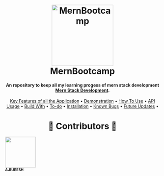 # 

<h1 align="center">
  <br>
  <img src="https://scotch-res.cloudinary.com/image/upload/w_1000,q_auto:good,f_auto/v1540545426/tzs50mjrlopv85r3qjpq.jpg" alt=" MernBootcamp" width="200"></a>
  <br>
  MernBootcamp
  <br>
</h1>
<h4 align="center">An repository to keep all my learning progess of mern stack development <a href="#" target="_blank">Mern Stack Development</a>.</h4>
 <p align="center">
  <a href="#key-features">Key Features of all the Application</a> •
  <a href="#demonstration">Demonstration</a> •
  <a href="#how-to-use">How To Use</a> •
  <a href="#api-usage">API Usage</a> •
  <a href="#build-with">Build With</a> •
  <a href="#to-do">To-do</a> •
  <a href="#installation">Installation</a> • 
  <a href="#known-bugs">Known Bugs</a> • 
  <a href="#future-updates">Future Updates</a> • 
</p>



<h1 align="center"> ️💚️ Contributors 💚 </h1>

<!-- ALL-CONTRIBUTORS-LIST:START - Do not remove or modify this section -->
<!-- prettier-ignore -->
[<img src="https://avatars1.githubusercontent.com/u/30566706?s=460&u=fa66403c14af5eafd23a330aee2b3864ed35c9c9&v=4" width="100px;"/><br /><sub><b>A.RUPESH</b></sub>](https://github.com/rupesh1310)<br />


